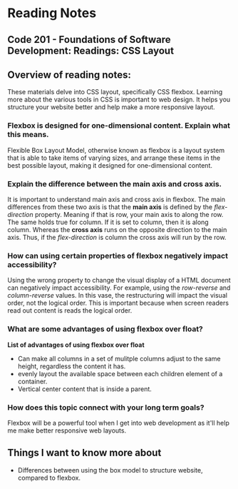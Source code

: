 # Reading Notes

## Code 201 - Foundations of Software Development: Readings: CSS Layout

## Overview of reading notes:


These materials delve into CSS layout, specifically CSS flexbox. Learning more about the various tools in CSS is important to web design. It helps you structure your website better and help make a more responsive layout. 


### Flexbox is designed for one-dimensional content. Explain what this means.

Flexible Box Layout Model, otherwise known as flexbox is a layout system that is able to take items of varying sizes, and arrange these items in the best possible layout, making it designed for one-dimensional content.

### Explain the difference between the main axis and cross axis.

It is important to understand main axis and cross axis in flexbox. The main differences from these two axis is that the **main axis** is defined by the *flex-direction* property. Meaning if that is row, your main axis to along the row. The same holds true for column. If it is set to column, then it is along column. Whereas the **cross axis** runs on the opposite direction to the main axis. Thus, if the *flex-direction* is column the cross axis will run by the row.

### How can using certain properties of flexbox negatively impact accessibility?

Using the wrong property to change the visual display of a HTML document can negatively impact accessibility. For example, using the *row-reverse* and *column-reverse* values. In this vase, the restructuring will impact the visual order, not the logical order. This is important because when screen readers read out content is reads the logical order.

### What are some advantages of using flexbox over float?

**List of advantages of using flexbox over float**

* Can make all columns in a set of mulitple columns adjust to the same height, regardless the content it has.
* evenly layout the available space between each children element of a container.
* Vertical center content that is inside a parent.

### How does this topic connect with your long term goals?

Flexbox will be a powerful tool when I get into web development as it'll help me make better responsive web layouts.


## Things I want to know more about

* Differences between using the box model to structure website, compared to flexbox.